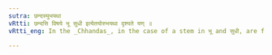 ```yaml
---
sutra: छन्दस्युभयथा
vRtti: छन्दसि विषये भू सुधी इत्येतयोरुभयथा दृश्यते यण् ॥
vRtti_eng: In the _Chhandas_, in the case of a stem in भू and सुधी, are found sometimes the इयङ्, उवङ् and sometimes the semivowel substitution.

---
```

